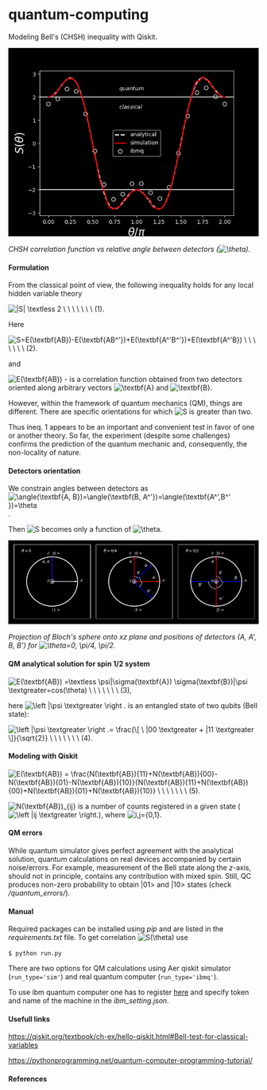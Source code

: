 # quantum-computing
Modeling Bell's (CHSH) inequality with Qiskit.

![CHSH correlation function (S) vs relative angle between detectors ($\theta$).](/images/correlation.png)

*CHSH correlation function vs relative angle between detectors (![\theta](https://render.githubusercontent.com/render/math?math=%5Ctheta)).*

#### Formulation

From the classical point of view, the following inequality holds for any local hidden variable theory 

![|S| \textless 2 \ \ \ \ \ \ \ (1).](https://render.githubusercontent.com/render/math?math=%7CS%7C%20%5Ctextless%202%20%5C%20%5C%20%5C%20%5C%20%5C%20%5C%20%5C%20(1).)

Here 

![S=E(\textbf{AB})-E(\textbf{AB^'})+E(\textbf{A^'B^'})+E(\textbf{A^'B}) \ \ \ \ \ \ \ (2).](https://render.githubusercontent.com/render/math?math=S%3DE(%5Ctextbf%7BAB%7D)-E(%5Ctextbf%7BAB%5E'%7D)%2BE(%5Ctextbf%7BA%5E'B%5E'%7D)%2BE(%5Ctextbf%7BA%5E'B%7D)%20%5C%20%5C%20%5C%20%5C%20%5C%20%5C%20%5C%20(2).)   

and 

![E(\textbf{AB})](https://render.githubusercontent.com/render/math?math=E(%5Ctextbf%7BAB%7D)) - is a correlation function obtained from two detectors oriented along arbitrary vectors ![\textbf{A}](https://render.githubusercontent.com/render/math?math=%5Ctextbf%7BA%7D) and ![\textbf{B}](https://render.githubusercontent.com/render/math?math=%5Ctextbf%7BB%7D).

However, within the framework of quantum mechanics (QM), things are different. There are specific orientations for which ![S](https://render.githubusercontent.com/render/math?math=S) is greater than two.  

Thus ineq. 1 appears to be an important and convenient test in favor of one or another theory.  So far, the experiment (despite some challenges) confirms the prediction of the quantum mechanic and, consequently, the non-locality of nature.


#### Detectors orientation

 We constrain angles between detectors as ![\angle(\textbf{A, B})=\angle(\textbf{B, A^'})=\angle(\textbf{A^',B^' })=\theta](https://render.githubusercontent.com/render/math?math=%5Cangle(%5Ctextbf%7BA%2C%20B%7D)%3D%5Cangle(%5Ctextbf%7BB%2C%20A%5E'%7D)%3D%5Cangle(%5Ctextbf%7BA%5E'%2CB%5E'%20%7D)%3D%5Ctheta). 
 
Then ![S](https://render.githubusercontent.com/render/math?math=S) becomes only a function of ![\theta](https://render.githubusercontent.com/render/math?math=\theta).  
 
 ![Positions of detectors (A, A', B, B'). Bloch's spheres were projected onto xz plane.](/images/bloch_sphere.png)

*Projection of Bloch's sphere onto xz plane and positions of detectors (A, A', B, B') for ![\theta=0, \pi/4, \pi/2](https://render.githubusercontent.com/render/math?math=%5Ctheta%3D0%2C%20%5Cpi%2F4%2C%20%5Cpi%2F2).*

#### QM analytical solution for spin 1/2 system

![E(\textbf{AB}) =\textless \psi|\sigma(\textbf{A}) \sigma(\textbf{B})|\psi \textgreater=cos(\theta) \ \ \ \ \ \ \ (3),](https://render.githubusercontent.com/render/math?math=E(%5Ctextbf%7BAB%7D)%20%3D%5Ctextless%20%5Cpsi%7C%5Csigma(%5Ctextbf%7BA%7D)%20%5Csigma(%5Ctextbf%7BB%7D)%7C%5Cpsi%20%5Ctextgreater%3Dcos(%5Ctheta)%20%5C%20%5C%20%5C%20%5C%20%5C%20%5C%20%5C%20(3)%2C)

here ![\left |\psi \textgreater \right .](https://render.githubusercontent.com/render/math?math=%5Cleft%20%7C%5Cpsi%20%5Ctextgreater%20%5Cright%20.) is an entangled state of two qubits (Bell state):

![\left |\psi \textgreater \right .= \frac{\\[ \ |00 \textgreater + |11 \textgreater \\]}{\sqrt{2}} \ \ \ \ \ \ \ (4).](https://render.githubusercontent.com/render/math?math=%5Cleft%20%7C%5Cpsi%20%5Ctextgreater%20%5Cright%20.%3D%20%5Cfrac%7B%5C%5B%20%5C%20%7C00%20%5Ctextgreater%20%2B%20%7C11%20%5Ctextgreater%20%5C%5D%7D%7B%5Csqrt%7B2%7D%7D%20%5C%20%5C%20%5C%20%5C%20%5C%20%5C%20%5C%20(4).)

#### Modeling with Qiskit

![E(\textbf{AB}) = \frac{N(\textbf{AB})_{11}+N(\textbf{AB})_{00}-N(\textbf{AB})_{01}-N(\textbf{AB})_{10}}{N(\textbf{AB})_{11}+N(\textbf{AB})_{00}+N(\textbf{AB})_{01}+N(\textbf{AB})_{10}} \ \ \ \ \ \ \ (5).](https://render.githubusercontent.com/render/math?math=E(%5Ctextbf%7BAB%7D)%20%3D%20%5Cfrac%7BN(%5Ctextbf%7BAB%7D)_%7B11%7D%2BN(%5Ctextbf%7BAB%7D)_%7B00%7D-N(%5Ctextbf%7BAB%7D)_%7B01%7D-N(%5Ctextbf%7BAB%7D)_%7B10%7D%7D%7BN(%5Ctextbf%7BAB%7D)_%7B11%7D%2BN(%5Ctextbf%7BAB%7D)_%7B00%7D%2BN(%5Ctextbf%7BAB%7D)_%7B01%7D%2BN(%5Ctextbf%7BAB%7D)_%7B10%7D%7D%20%5C%20%5C%20%5C%20%5C%20%5C%20%5C%20%5C%20(5).)


![N(\textbf{AB})_{ij} ](https://render.githubusercontent.com/render/math?math=N(%5Ctextbf%7BAB%7D)_%7Bij%7D%20) is a number of counts registered in a given state (![\left |ij \textgreater \right.](https://render.githubusercontent.com/render/math?math=%5Cleft%20%7Cij%20%5Ctextgreater%20%5Cright.)), where ![i,j=\{0,1\}  ](https://render.githubusercontent.com/render/math?math=i%2Cj%3D%5C%7B0%2C1%5C%7D%20%20).  


#### QM errors

While quantum simulator gives perfect agreement with the analytical solution, quantum calculations on real devices accompanied by certain noise/errors.  For example, measurement of the  Bell state  along the *z*-axis, should not in principle, contains any contribution with mixed spin. Still, QC produces non-zero probability to obtain  |01> and |10> states (check */quantum_errors/*).


#### Manual

Required packages can be installed using *pip* and are listed in the *requirements.txt* file.
To get correlation ![S(\theta)](https://render.githubusercontent.com/render/math?math=S(%5Ctheta)) use 

`$ python run.py` 

There are two options for QM calculations using Aer qiskit simulator (`run_type='sim'`) and real quantum computer (`run_type='ibmq'`). 

To use ibm quantum computer one has to register [here](https://quantum-computing.ibm.com) and specify token and name of the machine in the *ibm_setting.json*.

#### Usefull links

https://qiskit.org/textbook/ch-ex/hello-qiskit.html#Bell-test-for-classical-variables

https://pythonprogramming.net/quantum-computer-programming-tutorial/

#### References
